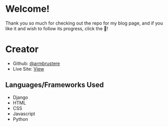 # Welcome!
Thank you so much for checking out the repo for my blog page, and if you like it and wish to follow its progress, click the 🌟!


# Creator
- Github: [@armbrustere](https://github.com/armbrustere)
- Live Site: [View](https://ethanarmbruster.com)
## Languages/Frameworks Used
- Django
- HTML
- CSS
- Javascript
- Python
